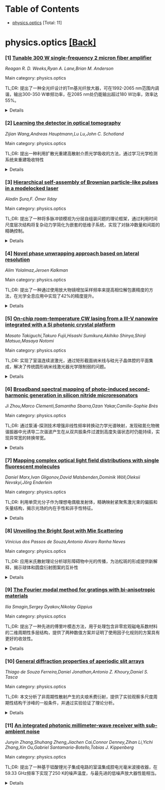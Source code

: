 <div id=toc></div>

# Table of Contents

- [physics.optics](#physics.optics) [Total: 11]


<div id='physics.optics'></div>

# physics.optics [[Back]](#toc)

### [1] [Tunable 300 W single-frequency 2 micron fiber amplifier](https://arxiv.org/abs/2510.05238)
*Reagan R. D. Weeks,Ryan A. Lane,Brian M. Anderson*

Main category: physics.optics

TL;DR: 提出了一种全光纤设计的Tm基光纤放大器，可在1992-2065 nm范围内调谐，输出300-350 W单频功率，在2085 nm处仍能输出超过180 W功率，效率达55%。


<details>
  <summary>Details</summary>
Motivation: 扩展Tm基高功率放大器的带宽至更长波长（>2050 nm），同时避免使用在线光谱滤波来抑制ASE。

Method: 采用Tm掺杂和Tm/Ho掺杂增益光纤的两级前置放大器，结合较长的Tm光纤段来扩展带宽。

Result: 实现了1992-2065 nm范围内的可调谐输出，功率300-350 W，在2085 nm处仍能输出超过180 W，ASE含量低于10%，效率达55%。

Conclusion: 该全光纤设计成功扩展了Tm基放大器的带宽至更长波长，但超过2085 nm时ASE问题变得难以处理，光纤基座光和高阶模的存在导致M^2值为1.39。

Abstract: We present an all-fiber design for a Tm-based fiber amplifier that can tune
over 1992-2065 nm with 300-350 W single-frequency (<100 kHz) output. Over 180 W
is achieved out to 2085 nm with <10% ASE content without utilizing in-line
spectral filtering. The amplifier employs both Tm- and Tm/Ho-doped gain fibers
in two preamplifier stages in addition to longer sections of Tm fiber to extend
the bandwidth of the Tm-based high-power amplifier to longer wavelengths (>2050
nm). Efficiencies of 55% are realized across the full bandwidth. Roll-off
occurs beyond 2085 nm where ASE becomes intractable. The amplifier has an
average M^2 value of 1.39 at high-power due to the presence of light guided
within the fiber pedestal. Estimates of the pedestal light and higher-order
mode contents are provided.

</details>


### [2] [Learning the detector in optical tomography](https://arxiv.org/abs/2510.05341)
*Zijian Wang,Andreas Hauptmann,Lu Lu,John C. Schotland*

Main category: physics.optics

TL;DR: 提出一种利用扩散光重建高散射介质光学吸收的方法，通过学习光学检测系统来重建吸收特性


<details>
  <summary>Details</summary>
Motivation: 解决高散射介质中光学吸收重建的挑战，扩散光探测在生物医学成像等领域有重要应用

Method: 首先学习光学检测系统，然后利用学习结果重建吸收特性，通过数值模拟验证

Result: 方法在数值模拟中得到了验证，能够有效重建高散射介质的光学吸收

Conclusion: 该方法为高散射介质的光学吸收重建提供了一种有效途径，在扩散光探测应用中具有潜力

Abstract: We propose a method to reconstruct the optical absorption of a
highly-scattering medium probed by diffuse light. The method consists of
learning the optical detection system and then using this result to reconstruct
the absorption. Our results are illustrated by numerical simulations.

</details>


### [3] [Hierarchical self-assembly of Brownian particle-like pulses in a modelocked laser](https://arxiv.org/abs/2510.05344)
*Aladin Şura,F. Ömer Ilday*

Main category: physics.optics

TL;DR: 提出了一种将多脉冲锁模视为分层自组装问题的理论框架，通过利用时间尺度层次结构将复杂动力学简化为嵌套的低维子系统，实现了对脉冲数量和间距的精确控制。


<details>
  <summary>Details</summary>
Motivation: 谐波锁模虽然能克服基频锁模的重复率限制，但存在不稳定性和可重复性差的问题，生物学中的层次结构启发我们将其视为分层自组装问题。

Method: 基于锁模脉冲的布朗粒子特性，利用时间尺度层次结构（跨越14个数量级）将复杂动力学分解为控制脉冲形状、能量、增益和位置的嵌套低维子系统。

Result: 该框架揭示了如何可靠地达到具有精确脉冲数量和间距的目标状态，并在Mamyshev激光器中实验验证了超过100个脉冲的预测结果。

Conclusion: 该框架可扩展到时空锁模，将其视为分布在空间模式上的耦合脉冲，也可能指导激光驱动自组装的层次策略。

Abstract: Passive modelocking involves self-locking of thousands of frequency modes to
form ultrashort pulses. In fundamental modelocking, a single intracavity pulse
provides high stability and reproducibility, but limits the repetition rate.
Harmonic modelocking can overcome this by supporting multiple pulses, but
suffers from instabilities and poor reproducibility, with specific states
achievable only sporadically. Biology exploits hierarchy to organise
complexity, which has inspired hierarchical self-assembly in the laboratory.
Here, building on the Brownian-particle characteristics of modelocked pulses,
we introduce a theoretical framework that treats multi-pulse modelocking as a
hierarchical self-assembly problem. This involves timescales spanning up to 14
orders of magnitude, yet with a natural hierarchy in which fast variables are
slaved to slower ones. We exploit this hierarchy to reduce their complex
dynamics into nested low-dimensional subsystems governing pulse shape, energy,
gain, and positions. The resulting framework reveals how to reliably reach
target states with precise pulse number and spacing. We experimentally validate
the predictions in a Mamyshev laser with over 100 pulses, limited only by
available power. Our framework could extend to spatiotemporal modelocking by
treating it as coupled pulses distributed across spatial modes and may also
guide hierarchical strategies for laser-driven self-assembly.

</details>


### [4] [Novel phase unwrapping approach based on lateral resolution](https://arxiv.org/abs/2510.05347)
*Alim Yolalmaz,Jeroen Kalkman*

Main category: physics.optics

TL;DR: 提出了一种通过使用放大物镜增加采样频率来提高相位解包裹精度的方法，在光学全息应用中实现了42%的精度提升。


<details>
  <summary>Details</summary>
Motivation: 相位解包裹在获取包裹相位的真实相位中起关键作用，但由于2π模糊性导致的相位跳跃，真实相位难以准确获取。

Method: 通过使用放大物镜增加采样频率，在光学全息应用中重建高精度的解包裹相位。

Result: 光学放大使真实相位的精度提高了42%。

Conclusion: 该方法在光学全息、磁共振成像和光学衍射层析等多种研究领域中获取真实相位方面具有显著潜力。

Abstract: The phase unwrapping plays a key role in obtaining a ground-truth phase of
the wrapped phase. High-accurate unwrapped phases are demanded in various
research fields such as optical holography, optical diffraction tomography, and
magnetic resonance imaging. Unfortunately, the ground-truth phase is not
accessible due to 2pi ambiguity which arises from phase jumps in the wrapped
phase. In this paper, we propose a novel approach to improve the accuracy of
unwrapping process. We increase the sampling frequency by employing a
magnifying objective to reconstruct the unwrapped phase with high accuracy for
the application of optical holography. Our result shows that optical
magnification enables us to improve the accuracy of the true phase by 42%. We
deeply believe that our approach will demonstrate significant achievement in
obtaining ground-truth phases in various research fields such as optical
holography, magnetic resonance imaging, and optical diffraction tomography.

</details>


### [5] [On-chip room-temperature CW lasing from a III-V nanowire integrated with a Si photonic crystal platform](https://arxiv.org/abs/2510.05477)
*Masato Takiguchi,Takuro Fujii,Hisashi Sumikura,Akihiko Shinya,Shinji Matsuo,Masaya Notomi*

Main category: physics.optics

TL;DR: 实现了室温连续波激光，通过矩形截面纳米线与硅光子晶体腔的平面集成，解决了传统圆形纳米线激光器光学限制弱的问题。


<details>
  <summary>Details</summary>
Motivation: 传统混合纳米线激光器由于圆形截面导致光学限制弱，无法在室温下实现连续波激光，需要改进结构以实现更好的光学限制。

Method: 通过干蚀刻制造矩形截面纳米线，并使用原子力显微镜尖端将其集成到硅光子晶体腔的空气沟槽中，形成混合光子晶体腔。

Result: 成功实现了单个纳米线在室温下的连续波振荡，光学限制得到显著改善。

Conclusion: 这种平面集成方法为开发紧凑、可扩展且CMOS兼容的光子电路迈出了重要一步。

Abstract: We report the demonstration of continuous-wave (CW) lasing at room
temperature from a III-V semiconductor nanowire integrated into a Si photonic
crystal (PhC) cavity. Conventional hybrid nanowire lasers [M. Takiguchi.
et.al., APL Photonics, 2, 046106 (2017)], which typically feature circular
nanowire-cross-sections, suffer from a weak optical confinement, preventing CW
lasing under ambient conditions. To overcome this limitation, we fabricated
nanowires with rectangular cross-sections via dry etching and integrated them
into the air trenches of Si PhC cavities formed using atomic force microscope
tips. This configuration forms a hybrid photonic crystal cavity with an
improved optical confinement. As a result, we achieved room-temperature CW
oscillation from a single nanowire, representing a significant step toward
on-chip nanophotonic light sources. This unique in-plane integration of the
nanolaser in the same plane as the Si slab rather than on top of the substrate
will contribute to the development of compact, scalable, and CMOS-compatible
photonic circuits.

</details>


### [6] [Broadband spectral mapping of photo-induced second-harmonic generation in silicon nitride microresonators](https://arxiv.org/abs/2510.05636)
*Ji Zhou,Marco Clementi,Samantha Sbarra,Ozan Yakar,Camille-Sophie Brès*

Main category: physics.optics

TL;DR: 通过泵浦-探测技术增强非线性频率转换动力学光谱映射，发现硅氮化物微谐振器中光诱导二次谐波产生在从双共振条件过渡到高度失谐状态时仍能持续，实现异常宽的转换带宽。


<details>
  <summary>Details</summary>
Motivation: 研究光诱导二阶非线性在硅氮化物平台中的物理特性，探索其在非线性光子学中的潜在应用。

Method: 采用泵浦-探测技术进行增强光谱映射，分析硅氮化物微谐振器中的非线性频率转换动力学。

Result: 发现二次谐波产生在高度失谐状态下仍能持续，实现宽转换带宽；首次实验证实失谐依赖的全光极化和非线性多模相互作用现象。

Conclusion: 研究为光诱导二阶非线性物理提供了新见解，突显了其在集成硅氮化物平台中非线性光子学应用的潜力。

Abstract: By employing a pump-probe technique for enhanced spectral mapping of the
dynamics in nonlinear frequency conversion, we demonstrate that photo-induced
second-harmonic generation (SHG) in silicon nitride (Si3N4) microresonators can
persist when transitioning from the preferred doubly resonant condition--where
the resonances of the optical harmonics are required to be matched--to a highly
detuned state where the generated second harmonic is significantly shifted away
from its corresponding resonance. This results in an unconventionally broad
conversion bandwidth. Other intriguing phenomena, such as detuning-dependent
all-optical poling and nonlinear multi-mode interaction, are also presented for
the first time with direct experimental evidence. Our findings provide new
insights into the physics of photo-induced second-order (\chi^{(2)})
nonlinearity, highlighting its potential applications for nonlinear \chi^{(2)}
photonics in integrated Si3N4 platform

</details>


### [7] [Mapping complex optical light field distributions with single fluorescent molecules](https://arxiv.org/abs/2510.05791)
*Daniel Marx,Ivan Gligonov,David Malsbenden,Dominik Wöll,Oleksii Nevskyi,Jörg Enderlein*

Main category: physics.optics

TL;DR: 利用单荧光分子作为理想电偶极发射体，精确映射紧聚焦激光束的偏振和矢量结构，揭示光场的内在手性和非手性特征。


<details>
  <summary>Details</summary>
Motivation: 单荧光分子是复杂光场的强大纳米级探针，需要精确表征紧聚焦激光束的偏振和矢量结构，以深入理解光-物质相互作用。

Method: 利用单荧光分子作为电偶极发射体，通过线性和圆偏振态映射紧聚焦激光束的三维荧光激发图谱。

Result: 获得的三维荧光激发图谱与全矢量波光学模型完美定量一致，揭示了光场的内在手性和非手性结构。

Conclusion: 该方法不仅能够可靠确定绝对分子取向，还能准确表征光场特性，为超分辨显微镜和纳米光子学开辟了新途径。

Abstract: Single fluorescent molecules, behaving as ideal electric dipole emitters, are
powerful nanoscopic probes of complex optical fields. Here, this property is
exploited to precisely map the polarization and vectorial structure of tightly
focused laser beams, utilizing both linear and circular polarization states.
The resulting three-dimensional fluorescence excitation maps strikingly reveal
the intrinsic chiral and non-chiral structure of the light field, in perfect
quantitative agreement with a full vectorial wave-optical model. This precise
correspondence not only enables the reliable determination of absolute
molecular orientations but also allows for the accurate characterization of the
field's properties. These results fundamentally advance our understanding of
light-matter interaction at the single-molecule level and open new avenues for
characterizing complex light fields, with broad applications in
super-resolution microscopy and nanophotonics.

</details>


### [8] [Unveiling the Bright Spot with Mie Scattering](https://arxiv.org/abs/2510.05948)
*Vinícius dos Passos de Souza,Antonio Alvaro Ranha Neves*

Main category: physics.optics

TL;DR: 应用米氏散射理论分析球形障碍物中光的传播，为泊松斑的形成提供新解释，揭示球体和圆盘衍射图案的互补性


<details>
  <summary>Details</summary>
Motivation: 为泊松斑的形成提供基于散射理论的新视角，连接经典波动光学与现代散射理论，深化对衍射现象的理解

Method: 应用米氏散射理论分析球形障碍物，通过球谐函数散射系数连接衍射与散射过程

Result: 证明球体和圆盘衍射图案是同一散射过程的互补结果，阐明亮中心斑点的相长干涉机制

Conclusion: 该方法不仅加深了对衍射现象的理论理解，还为现代光学实验和光子器件设计提供了实用框架

Abstract: This work applies Mie scattering theory to provide a new perspective on the
propagation of light through a spherical obstacle, offering a novel explanation
for the formation of the Poisson spot (also known as the Arago or Fresnel
spot). We demonstrate that the diffraction patterns generated by a sphere and
by a circular disk can be understood as complementary outcomes of the same
underlying scattering process. Our analysis highlights the constructive
interference responsible for the bright central spot, and extends the classical
wave optics framework by connecting it directly with the scattering
coefficients of spherical harmonics. This approach not only deepens the
theoretical understanding of diffraction phenomena, but also provides a
practical framework that may be applied in modern optical experiments and
photonic device design.

</details>


### [9] [The Fourier modal method for gratings with bi-anisotropic materials](https://arxiv.org/abs/2510.05973)
*Ilia Smagin,Sergey Dyakov,Nikolay Gippius*

Main category: physics.optics

TL;DR: 提出了一种先进的傅里叶模态方法，用于处理包含非零宏观磁电系数材料的二维周期性多层结构，提供了两种数值方案并证明了使用因子化规则的方案具有更好的收敛性。


<details>
  <summary>Details</summary>
Motivation: 开发一种快速且严格的理论研究技术，用于分析包含手性、双各向异性或非互易材料的周期性结构，这些材料具有复杂的宏观磁电耦合特性。

Method: 基于傅里叶模态方法，考虑两种数值方案：使用和不使用Lifeng Li因子化规则，提供了宏观材料参数的傅里叶张量显式表达式。

Result: 证明了在无磁电耦合时，该方法可简化为传统的Li算子；使用因子化规则的方案即使在宏观手性系数较大时也能实现更好的收敛性。

Conclusion: 该公式为在傅里叶模态方法框架下研究手性、双各向异性或非互易材料的周期性结构提供了一种快速且严格的技术。

Abstract: We report an advanced formulation of the Fourier modal method developed for
two-dimensionally periodic multilayered structures containing materials with
non-zero macroscopic magneto-electric coefficients (also known as coefficients
of chirality and bi-anisotropy) represented as arbitrary 3 by 3 tensors. We
consider two numerical schemes for this formulation: with and without Lifeng Li
factorization rules. For both schemes, we provide explicit expressions for the
Fourier tensors of macroscopic material parameters and demonstrate that, in the
absence of magneto-electric coupling, they reduce to conventional Li operators.
We show that the scheme employing factorization rules facilitates improved
convergence, even when the macroscopic chirality coefficient is large. The
described formulation represents the fast and rigorous technique for
theoretical studies of periodic structures with chiral, bi-anisotropic, or
non-reciprocal materials in the widely used framework of the Fourier modal
method.

</details>


### [10] [General diffraction properties of aperiodic slit arrays](https://arxiv.org/abs/2510.06148)
*Thiago de Souza Ferreira,Daniel Jonathan,Antonio Z. Khoury,Daniel S. Tasca*

Main category: physics.optics

TL;DR: 本文分析了非周期性散射产生的夫琅禾费衍射，提供了实验观察多尺度周期性结构干涉峰的一般条件，并通过实验验证了理论分析。


<details>
  <summary>Details</summary>
Motivation: 夫琅禾费衍射在实验物理中至关重要，但以往研究主要关注周期性散射，对非周期性散射的研究较少。本文旨在填补这一空白，探索非周期性散射产生的衍射特性。

Method: 通过理论分析建立非周期性散射夫琅禾费衍射的一般条件，并辅以详尽的实验演示来验证理论结果。

Result: 研究发现非周期性散射产生的衍射图案在多个距离尺度上呈现周期性结构，并确定了实验观察这些干涉峰的条件。

Conclusion: 非周期性散射的夫琅禾费衍射具有独特的特性，在多个尺度上形成周期性结构，这一发现拓展了衍射理论的应用范围。

Abstract: Fraunhofer diffraction plays a vital role in experimental physics not only
because it accurately describes the behaviour of light in the usual propagation
limit, but also because it links the diffracted light with the scattering
object through one of the most important mathematical transformations in
physics: the Fourier transform. Acting as a probe in material characterisation
as well as used as a tool for particle trapping or sensing, the pattern of
interference maxima resulting from the Fraunhofer diffraction through periodic
scattering is an ubiquitous routine. In this paper we analyse the Fraunhofer
diffraction resulting from the much less studied aperiodic scatter of the
light. We provide general conditions for the experimental observation of the
peaks of interference maxima featured into patterns that display periodic
structures on a number of distance scales. Our theoretical analysis is
supported by thorough experimental demonstrations.

</details>


### [11] [An integrated photonic millimeter-wave receiver with sub-ambient noise](https://arxiv.org/abs/2510.06176)
*Junyin Zhang,Shuhang Zheng,Jiachen Cai,Connor Denney,Zihan Li,Yichi Zhang,Xin Ou,Gabriel Santamaria-Botello,Tobias J. Kippenberg*

Main category: physics.optics

TL;DR: 提出了一种基于钽酸锂光子集成电路的室温集成腔电光毫米波接收器，在59.33 GHz频率下实现了250 K的噪声温度，与最先进的低噪声放大器性能相当。


<details>
  <summary>Details</summary>
Motivation: 随着6G网络、定位系统和雷达等应用对数据吞吐量和精度的需求增长，毫米波和太赫兹频段的接收器需求增加，但传统场效应晶体管在这些频率下噪声性能急剧恶化。电光材料提供了在室温下实现量子极限灵敏度的可能。

Method: 在钽酸锂光子集成电路上构建集成腔电光毫米波接收器，实现了2.5%的片上光子数转换效率，通过直接解析腔电光转换中的热噪声来验证系统性能。

Result: 在59.33 GHz频率下实现了250 K的噪声温度，与最先进的低噪声放大器性能相当。首次直接解析了腔电光转换中的热噪声，显示系统受毫米波腔中热光子占据数（约100）的基本限制。

Conclusion: 该工作确立了集成光子学作为超越电子低噪声放大器的途径，同时提供对强电磁输入的卓越弹性和电磁干扰免疫性，为毫米波应用和光学域可扩展模拟处理建立了腔电光学作为低噪声、芯片级、抗电磁干扰的接收器前端。

Abstract: Decades of progress in radiofrequency (RF) transistors and receiver frontends
have profoundly impacted wireless communications, remote sensing, navigation,
and instrumentation. Growing demands for data throughput in 6G networks, timing
precision in positioning systems, and resolution in atmospheric sensing and
automotive radar have pushed receiver frontends into the millimeter-wave (mmW)
and sub-mmW/THz regimes. At these frequencies, however, the noise performance
of field-effect transistors (FETs) degrades rapidly due to parasitic effects,
limited carrier mobility, hot electrons, and shot noise. Parametric transducers
that couple electromagnetic signals to optical fields offer quantum-limited
sensitivity at room temperature. Electro-optic materials enable receivers that
convert RF signals into optical phase shifts. While early demonstrations used
resonant devices and recent efforts have focused on cryogenic
microwave-to-optical quantum transduction, room-temperature electro-optic
receivers have yet to achieve noise figures comparable to their electronic
counterparts. Here we demonstrate a room-temperature integrated cavity
electro-optic mmW receiver on a lithium tantalate (LiTaO3) photonic integrated
circuit with 2.5% on-chip photon-number transduction efficiency, achieving 250
K noise temperature at 59.33 GHz--matching state-of-the-art LNAs. We report the
first direct resolution of thermal noise in cavity electro-optic transduction,
showing the system is fundamentally limited by thermal photon occupation (~100)
in the mmW cavity. Our work establishes integrated photonics as a path to
surpass electronic LNAs while offering exceptional resilience to strong
electromagnetic inputs and immunity to EMI, establishing cavity electro-optics
as a low-noise, chip-scale, EMI-resilient receiver frontend for mmW
applications and scalable analog processing in the optical domain.

</details>
